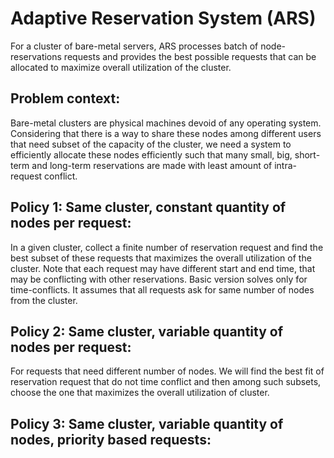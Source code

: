 Adaptive Reservation System (ARS)
======================================

For a cluster of bare-metal servers, ARS processes batch of node-reservations requests and
provides the best possible requests that can be allocated to maximize overall utilization of the cluster.


## Problem context:

  Bare-metal clusters are physical machines devoid of any operating system.
  Considering that there is a way to share these nodes among different users that need subset of the capacity of the cluster,
  we need a system to efficiently allocate these nodes efficiently such that many small, big, short-term and long-term reservations
  are made with least amount of intra-request conflict.


## Policy 1: Same cluster, constant quantity of nodes per request:

  In a given cluster, collect a finite number of reservation request and find the best subset of these requests that maximizes the
  overall utilization of the cluster. Note that each request may have different start and end time, that may be conflicting with
  other reservations. Basic version solves only for time-conflicts. It assumes that all requests ask for same number of nodes from
  the cluster.


## Policy 2: Same cluster, variable quantity of nodes per request:

  For requests that need different number of nodes. We will find the best fit of reservation request that do not time conflict
  and then among such subsets, choose the one that maximizes the overall utilization of cluster.

## Policy 3: Same cluster, variable quantity of nodes, priority based requests:


  